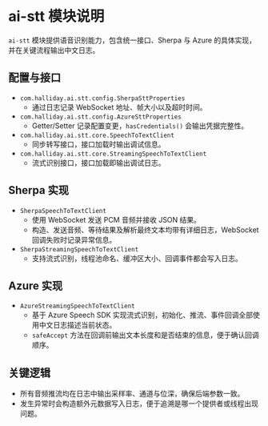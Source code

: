 # ai-stt 模块说明

`ai-stt` 模块提供语音识别能力，包含统一接口、Sherpa 与 Azure 的具体实现，并在关键流程输出中文日志。

## 配置与接口

- `com.halliday.ai.stt.config.SherpaSttProperties`
  - 通过日志记录 WebSocket 地址、帧大小以及超时时间。
- `com.halliday.ai.stt.config.AzureSttProperties`
  - Getter/Setter 记录配置变更，`hasCredentials()` 会输出凭据完整性。
- `com.halliday.ai.stt.core.SpeechToTextClient`
  - 同步转写接口，接口加载时输出调试信息。
- `com.halliday.ai.stt.core.StreamingSpeechToTextClient`
  - 流式识别接口，接口加载即输出调试日志。

## Sherpa 实现

- `SherpaSpeechToTextClient`
  - 使用 WebSocket 发送 PCM 音频并接收 JSON 结果。
  - 构造、发送音频、等待结果及解析最终文本均带有详细日志，WebSocket 回调失败时记录异常信息。
- `SherpaStreamingSpeechToTextClient`
  - 支持流式识别，线程池命名、缓冲区大小、回调事件都会写入日志。

## Azure 实现

- `AzureStreamingSpeechToTextClient`
  - 基于 Azure Speech SDK 实现流式识别，初始化、推流、事件回调全部使用中文日志描述当前状态。
  - `safeAccept` 方法在回调前输出文本长度和是否结束的信息，便于确认回调顺序。

## 关键逻辑

- 所有音频推流均在日志中输出采样率、通道与位深，确保后端参数一致。
- 发生异常时会构造额外元数据写入日志，便于追溯是哪一个提供者或线程出现问题。
